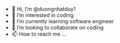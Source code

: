 - 👋 Hi, I’m @duongnhatduy1
- 👀 I’m interested in coding
- 🌱 I’m currently learning software engineer
- 💞️ I’m looking to collaborate on coding
- 📫 How to reach me ...

<!---
duongnhatduy1/duongnhatduy1 is a ✨ special ✨ repository because its `README.md` (this file) appears on your GitHub profile.
You can click the Preview link to take a look at your changes.
--->
